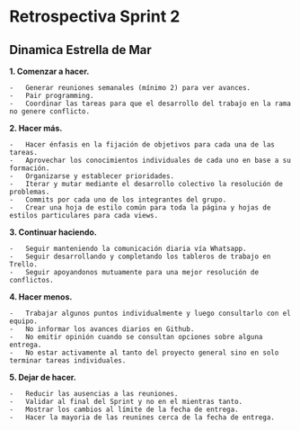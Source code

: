 # Retrospectiva Sprint 2

## Dinamica Estrella de Mar

**1. Comenzar a hacer.**


    -	Generar reuniones semanales (mínimo 2) para ver avances.
    -	Pair programming.
    -   Coordinar las tareas para que el desarrollo del trabajo en la rama no genere conflicto.


**2. Hacer más.**

    -	Hacer énfasis en la fijación de objetivos para cada una de las tareas.
    -	Aprovechar los conocimientos individuales de cada uno en base a su formación.
    -	Organizarse y establecer prioridades.
    -	Iterar y mutar mediante el desarrollo colectivo la resolución de problemas.
    -   Commits por cada uno de los integrantes del grupo.
    -   Crear una hoja de estilo común para toda la página y hojas de estilos particulares para cada views.

**3. Continuar haciendo.**

    -	Seguir manteniendo la comunicación diaria vía Whatsapp.
    -	Seguir desarrollando y completando los tableros de trabajo en Trello.
    -   Seguir apoyandonos mutuamente para una mejor resolución de conflictos.

**4. Hacer menos.**

    -	Trabajar algunos puntos individualmente y luego consultarlo con el equipo.
    -	No informar los avances diarios en Github.
    -	No emitir opinión cuando se consultan opciones sobre alguna entrega.
    -	No estar activamente al tanto del proyecto general sino en solo terminar tareas individuales.
    

**5. Dejar de hacer.**

    -	Reducir las ausencias a las reuniones. 
    -	Validar al final del Sprint y no en el mientras tanto.
    -   Mostrar los cambios al límite de la fecha de entrega.
    -   Hacer la mayoria de las reunines cerca de la fecha de entrega.

